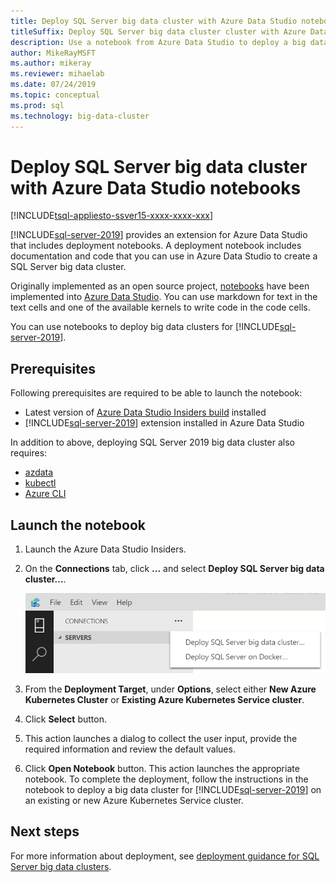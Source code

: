 ```yaml
---
title: Deploy SQL Server big data cluster with Azure Data Studio notebooks
titleSuffix: Deploy SQL Server big data cluster cluster with Azure Data Studio notebooks
description: Use a notebook from Azure Data Studio to deploy a big data cluster.
author: MikeRayMSFT
ms.author: mikeray
ms.reviewer: mihaelab
ms.date: 07/24/2019
ms.topic: conceptual
ms.prod: sql
ms.technology: big-data-cluster
---
```


# Deploy SQL Server big data cluster with Azure Data Studio notebooks

[!INCLUDE[tsql-appliesto-ssver15-xxxx-xxxx-xxx](../includes/tsql-appliesto-ssver15-xxxx-xxxx-xxx.md)]

[!INCLUDE[sql-server-2019](../includes/sssqlv15-md.md)] provides an extension for Azure Data Studio that includes deployment notebooks. A deployment notebook includes documentation and code that you can use in Azure Data Studio to create a SQL Server big data cluster.

Originally implemented as an open source project, [notebooks](notebooks-guidance.md) have been implemented into [Azure Data Studio](http://docs.microsoft.com/sql/azure-data-studio/download). You can use markdown for text in the text cells and one of the available kernels to write code in the code cells.

You can use notebooks to deploy big data clusters for [!INCLUDE[sql-server-2019](../includes/sssqlv15-md.md)].

## Prerequisites

Following prerequisites are required to be able to launch the notebook:

* Latest version of [Azure Data Studio Insiders build](https://github.com/microsoft/azuredatastudio#try-out-the-latest-insiders-build-from-master) installed
* [!INCLUDE[sql-server-2019](../includes/sssqlv15-md.md)] extension installed in Azure Data Studio

In addition to above, deploying SQL Server 2019 big data cluster also requires:

* [azdata](deploy-install-azdata.md)
* [kubectl](https://kubernetes.io/docs/tasks/tools/install-kubectl/#install-kubectl-binary-using-native-package-management)
* [Azure CLI](/cli/azure/install-azure-cli)

## Launch the notebook

1. Launch the Azure Data Studio Insiders.

1. On the **Connections** tab, click **...** and select **Deploy SQL Server big data cluster...**.

   ![AI and ML](media/deploy-notebooks/deploy-notebooks-1.png)

1. From the **Deployment Target**, under **Options**, select either **New Azure Kubernetes Cluster** or **Existing Azure Kubernetes Service cluster**.

1. Click **Select** button.

1. This action launches a dialog to collect the user input, provide the required information and review the default values.

1. Click **Open Notebook** button.
This action launches the appropriate notebook. To complete the deployment, follow the instructions in the notebook to deploy a big data cluster for [!INCLUDE[sql-server-2019](../includes/sssqlv15-md.md)] on an existing or new Azure Kubernetes Service cluster.

## Next steps

For more information about deployment, see [deployment guidance for SQL Server big data clusters](deployment-guidance.md).

